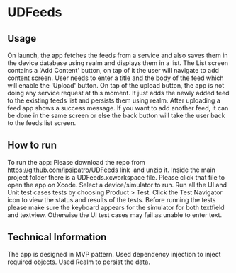 # UDFeeds

## Usage
On launch, the app fetches the feeds from a service and also saves them in the device database using realm and displays them in a list. 
The List screen contains a 'Add Content' button, on tap of it the user will navigate to add content screen.
User needs to enter a title and the body of the feed which will enable the 'Upload' button.
On tap of the upload button, the app is not doing any service request at this moment. It just adds the newly added feed to the existing feeds list and persists them using realm.
After uploading a feed app shows a success message. If you want to add another feed, it can be done in the same screen or else the back button will take the user back to the feeds list screen.

## How to run
To run the app:
Please download the repo from https://github.com/ipsipatro/UDFeeds link  and unzip it.
Inside the main project folder there is a UDFeeds.xcworkspace file. Please click that file to open the app on Xcode. 
Select a device/simulator to run. 
Run all the UI and Unit test cases tests by choosing Product > Test. Click the Test Navigator icon to view the status and results of the tests. Before running the tests please make sure the keyboard appears for the simulator for both textfield and textview. Otherwise the UI test cases may fail as unable to enter text.

## Technical Information
The app is designed in MVP pattern.
Used dependency injection to inject required objects.
Used Realm to persist the data.

